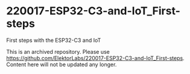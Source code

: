 # 220017-ESP32-C3-and-IoT_First-steps
First steps with the ESP32-C3 and IoT

This is an archived repository. Please use https://github.com/ElektorLabs/220017-ESP32-C3-and-IoT_First-steps. Content here will not be updated any longer.
